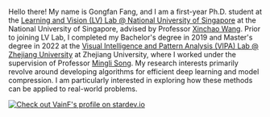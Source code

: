 Hello there! My name is Gongfan Fang, and I am a first-year Ph.D. student at the <a href="http://lv-nus.org/">Learning and Vision (LV) Lab @ National University of Singapore</a> at the National University of Singapore, advised by Professor <a href="https://sites.google.com/site/sitexinchaowang/">Xinchao Wang</a>. Prior to joining LV Lab, I completed my Bachelor's degree in 2019 and Master's degree in 2022 at the <a href="https://www.vipazoo.cn/">Visual Intelligence and Pattern Analysis (VIPA) Lab @ Zhejiang University</a> at Zhejiang University, where I worked under the supervision of Professor <a href="https://person.zju.edu.cn/en/msong">Mingli Song</a>. My research interests primarily revolve around developing algorithms for efficient deep learning and model compression. I am particularly interested in exploring how these methods can be applied to real-world problems. 
 
<a href="https://stardev.io/developers/VainF"><img alt="Check out VainF's profile on stardev.io" src="https://stardev.io/developers/VainF/badge/languages/country.svg" /></a>
